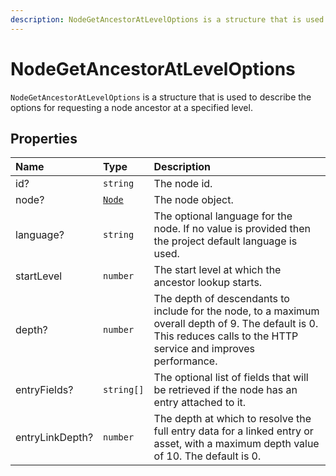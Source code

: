 ```yaml
---
description: NodeGetAncestorAtLevelOptions is a structure that is used to describe the options for requesting a node ancestor at a specified level.
---
```


# NodeGetAncestorAtLevelOptions

`NodeGetAncestorAtLevelOptions` is a structure that is used to describe the options for requesting a node ancestor at a specified level.

## Properties

| Name | Type | Description |
| :--- | :--- | :---------- |
| id? | `string` | The node id. |
| node? | [`Node`](node.md) | The node object. |
| language? | `string` | The optional language for the node. If no value is provided then the project default language is used. |
| startLevel | `number` | The start level at which the ancestor lookup starts. |
| depth? | `number` | The depth of descendants to include for the node, to a maximum overall depth of 9. The default is 0. This reduces calls to the HTTP service and improves performance. |
| entryFields? | `string[]` | The optional list of fields that will be retrieved if the node has an entry attached to it. |
| entryLinkDepth? | `number` |The depth at which to resolve the full entry data for a linked entry or asset, with a maximum depth value of 10. The default is 0. |
